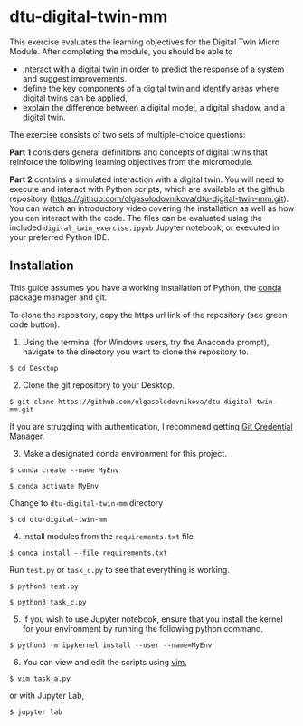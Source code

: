 # dtu-digital-twin-mm

This exercise evaluates the learning objectives for the Digital Twin Micro Module. After completing the module, you should be able to
- interact with a digital twin in order to predict the response of a system and suggest improvements. 
- define the key components of a digital twin and identify areas where digital twins can be applied,
- explain the difference between a digital model, a digital shadow, and a digital twin.​

The exercise consists of two sets of multiple-choice questions:

**Part 1** considers general definitions and concepts of digital twins that reinforce the following learning objectives from the micromodule.

**Part 2** contains a simulated interaction with a digital twin. You will need to execute and interact with Python scripts, which are available at the github repository (https://github.com/olgasolodovnikova/dtu-digital-twin-mm.git). You can watch an introductory video covering the installation as well as how you can interact with the code. The files can be evaluated using the included `digital_twin_exercise.ipynb` Jupyter notebook, or executed in your preferred Python IDE. 

## Installation
This guide assumes you have a working installation of Python, the [conda](https://docs.conda.io/en/latest/) package manager and git.

To clone the repository, copy the https url link of the repository (see green code button). 

1. Using the terminal (for Windows users, try the Anaconda prompt), navigate to the directory you want to clone the repository to.

`$ cd Desktop`

2. Clone the git repository to your Desktop.

`$ git clone https://github.com/olgasolodovnikova/dtu-digital-twin-mm.git`

If you are struggling with authentication, I recommend getting [Git Credential Manager](https://github.com/git-ecosystem/git-credential-manager/blob/main/README.md).

3. Make a designated conda environment for this project.

`$ conda create --name MyEnv`

`$ conda activate MyEnv`

Change to `dtu-digital-twin-mm` directory

`$ cd dtu-digital-twin-mm`

4. Install modules from the `requirements.txt` file

`$ conda install --file requirements.txt`

Run `test.py` or `task_c.py` to see that everything is working. 

`$ python3 test.py`

`$ python3 task_c.py`

5. If you wish to use Jupyter notebook, ensure that you install the kernel for your environment by running the following python command.

`$ python3 -m ipykernel install --user --name=MyEnv`

6. You can view and edit the scripts using [vim](https://vim.rtorr.com),

`$ vim task_a.py`

or with Jupyter Lab,

`$ jupyter lab`








